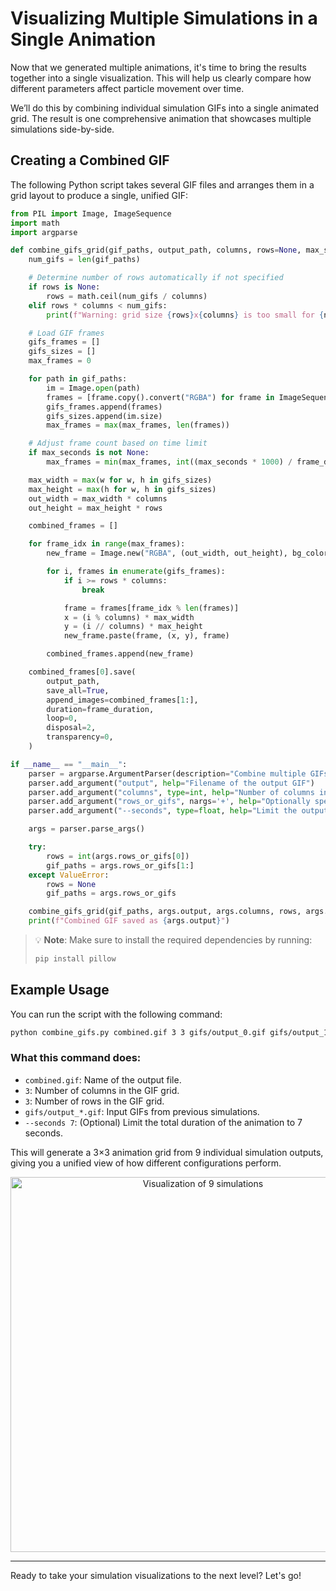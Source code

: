 # Visualizing Multiple Simulations in a Single Animation

Now that we generated multiple animations, it's time to bring the results together into a single visualization. This will help us clearly compare how different parameters affect particle movement over time.

We’ll do this by combining individual simulation GIFs into a single animated grid. The result is one comprehensive animation that showcases multiple simulations side-by-side.

## Creating a Combined GIF

The following Python script takes several GIF files and arranges them in a grid layout to produce a single, unified GIF:

```python
from PIL import Image, ImageSequence
import math
import argparse

def combine_gifs_grid(gif_paths, output_path, columns, rows=None, max_seconds=None, bg_color=(255, 255, 255, 0), frame_duration=100):
    num_gifs = len(gif_paths)

    # Determine number of rows automatically if not specified
    if rows is None:
        rows = math.ceil(num_gifs / columns)
    elif rows * columns < num_gifs:
        print(f"Warning: grid size {rows}x{columns} is too small for {num_gifs} GIFs. Some will be skipped.")

    # Load GIF frames
    gifs_frames = []
    gifs_sizes = []
    max_frames = 0

    for path in gif_paths:
        im = Image.open(path)
        frames = [frame.copy().convert("RGBA") for frame in ImageSequence.Iterator(im)]
        gifs_frames.append(frames)
        gifs_sizes.append(im.size)
        max_frames = max(max_frames, len(frames))

    # Adjust frame count based on time limit
    if max_seconds is not None:
        max_frames = min(max_frames, int((max_seconds * 1000) / frame_duration))

    max_width = max(w for w, h in gifs_sizes)
    max_height = max(h for w, h in gifs_sizes)
    out_width = max_width * columns
    out_height = max_height * rows

    combined_frames = []

    for frame_idx in range(max_frames):
        new_frame = Image.new("RGBA", (out_width, out_height), bg_color)

        for i, frames in enumerate(gifs_frames):
            if i >= rows * columns:
                break

            frame = frames[frame_idx % len(frames)]
            x = (i % columns) * max_width
            y = (i // columns) * max_height
            new_frame.paste(frame, (x, y), frame)

        combined_frames.append(new_frame)

    combined_frames[0].save(
        output_path,
        save_all=True,
        append_images=combined_frames[1:],
        duration=frame_duration,
        loop=0,
        disposal=2,
        transparency=0,
    )

if __name__ == "__main__":
    parser = argparse.ArgumentParser(description="Combine multiple GIFs into a grid layout.")
    parser.add_argument("output", help="Filename of the output GIF")
    parser.add_argument("columns", type=int, help="Number of columns in the grid")
    parser.add_argument("rows_or_gifs", nargs='+', help="Optionally specify the number of rows, followed by the input GIF paths")
    parser.add_argument("--seconds", type=float, help="Limit the output GIF duration (in seconds)")

    args = parser.parse_args()

    try:
        rows = int(args.rows_or_gifs[0])
        gif_paths = args.rows_or_gifs[1:]
    except ValueError:
        rows = None
        gif_paths = args.rows_or_gifs

    combine_gifs_grid(gif_paths, args.output, args.columns, rows, args.seconds)
    print(f"Combined GIF saved as {args.output}")
```

> 💡 **Note**: Make sure to install the required dependencies by running:
>
> ```bash
> pip install pillow
> ```

## Example Usage

You can run the script with the following command:

```bash
python combine_gifs.py combined.gif 3 3 gifs/output_0.gif gifs/output_1.gif gifs/output_2.gif gifs/output_3.gif gifs/output_4.gif gifs/output_5.gif gifs/output_6.gif gifs/output_7.gif gifs/output_8.gif --seconds 7
```

### What this command does:

* `combined.gif`: Name of the output file.
* `3`: Number of columns in the GIF grid.
* `3`: Number of rows in the GIF grid.
* `gifs/output_*.gif`: Input GIFs from previous simulations.
* `--seconds 7`: (Optional) Limit the total duration of the animation to 7 seconds.

This will generate a 3×3 animation grid from 9 individual simulation outputs, giving you a unified view of how different configurations perform.

<p align="center"><img src="../../_static/combined.gif" alt="Visualization of 9 simulations" width="600"></p>

---

Ready to take your simulation visualizations to the next level? Let's go!
